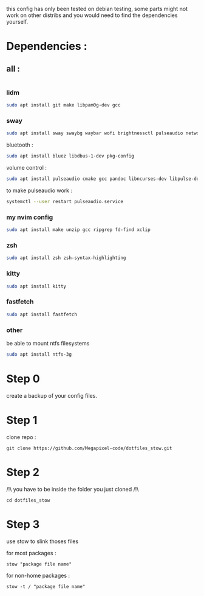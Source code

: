 this config has only been tested on debian testing, some parts might not work on other distribs and you would need to find the dependencies yourself.

# Dependencies :

## all :
```sh
```

### lidm
```sh
sudo apt install git make libpam0g-dev gcc
```
### sway
```sh
sudo apt install sway swaybg waybar wofi brightnessctl pulseaudio network-manager inotify-tools psmisc
```

bluetooth :
```sh
sudo apt install bluez libdbus-1-dev pkg-config
```

volume control :
```sh
sudo apt install pulseaudio cmake gcc pandoc libncurses-dev libpulse-dev
```

to make pulseaudio work :
```sh
systemctl --user restart pulseaudio.service
```

### my nvim config
```sh
sudo apt install make unzip gcc ripgrep fd-find xclip
```
### zsh
```sh
sudo apt install zsh zsh-syntax-highlighting
```
### kitty
```sh
sudo apt install kitty
```
### fastfetch
```sh
sudo apt install fastfetch
```
### other
be able to mount ntfs filesystems
```sh
sudo apt install ntfs-3g
```

# Step 0
create a backup of your config files.

# Step 1
clone repo :

```git clone https://github.com/Megapixel-code/dotfiles_stow.git```

# Step 2

/!\ you have to be inside the folder you just cloned /!\
```
cd dotfiles_stow
```

# Step 3

use stow to slink thoses files

for most packages :

```
stow "package file name"
```

for non-home packages :

```
stow -t / "package file name"
```
